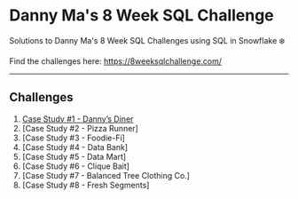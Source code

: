 # Danny Ma's 8 Week SQL Challenge

Solutions to Danny Ma's 8 Week SQL Challenges using SQL in Snowflake ❄️

Find the challenges here: https://8weeksqlchallenge.com/ 

***
## Challenges

1. [Case Study #1 - Danny’s Diner]()
2. [Case Study #2 - Pizza Runner]
3. [Case Study #3 - Foodie-Fi]
4. [Case Study #4 - Data Bank]
5. [Case Study #5 - Data Mart]
6. [Case Study #6 - Clique Bait]
7. [Case Study #7 - Balanced Tree Clothing Co.]
8. [Case Study #8 - Fresh Segments]
